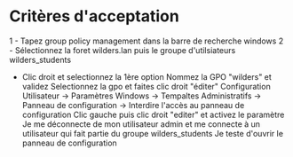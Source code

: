 # Critères d'acceptation

1 - Tapez group policy management dans la barre de recherche windows
2 - Sélectionnez la foret wilders.lan puis le groupe d'utilsiateurs wilders_students
 - Clic droit et selectionnez la 1ère option
Nommez la GPO "wilders" et validez
Selectionnez la gpo et faites clic droit "éditer"
Configuration Utilisateur -> Paramètres Windows -> Tempaltes Administratifs -> Panneau de configuration -> Interdire l'accès au panneau de configuration
Clic gauche puis clic droit "editer" et activez le paramètre
Je me déconnecte de mon utilisateur admin et me connecte à un utilisateur qui fait partie du groupe wilders_students
Je teste d'ouvrir le panneau de configuration
